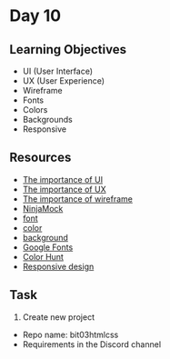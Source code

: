 # Day 10
## Learning Objectives
- UI (User Interface)
- UX (User Experience)
- Wireframe
- Fonts
- Colors
- Backgrounds
- Responsive
## Resources
- [The importance of UI](https://www.linkedin.com/pulse/importance-good-user-interface-ui-anna-v/)
- [The importance of UX](https://uxplanet.org/the-importance-of-user-experience-design-988faf6ddca2)
- [The importance of wireframe](https://www.cleveroad.com/blog/why-wireframes-are-important/)
- [NinjaMock](https://ninjamock.com/)
- [font](https://developer.mozilla.org/en-US/docs/Web/CSS/font)
- [color](https://developer.mozilla.org/en-US/docs/Web/CSS/color)
- [background](https://developer.mozilla.org/en-US/docs/Web/CSS/background)
- [Google Fonts](https://fonts.google.com/)
- [Color Hunt](https://colorhunt.co/)
- [Responsive design](https://developer.mozilla.org/en-US/docs/Learn/CSS/CSS_layout/Responsive_Design)
## Task
1. Create new project
  - Repo name: bit03htmlcss
  - Requirements in the Discord channel
